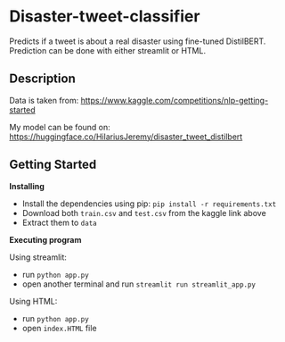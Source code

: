 # Disaster-tweet-classifier
Predicts if a tweet is about a real disaster using fine-tuned DistilBERT. Prediction can be done with either streamlit or HTML.

## Description
Data is taken from: https://www.kaggle.com/competitions/nlp-getting-started

My model can be found on: https://huggingface.co/HilariusJeremy/disaster_tweet_distilbert

## Getting Started
**Installing**

- Install the dependencies using pip: `pip install -r requirements.txt`
- Download both `train.csv` and `test.csv` from the kaggle link above 
- Extract them to `data`

**Executing program**

Using streamlit:

- run `python app.py`
- open another terminal and run `streamlit run streamlit_app.py`

Using HTML:

- run `python app.py`
- open `index.HTML` file





